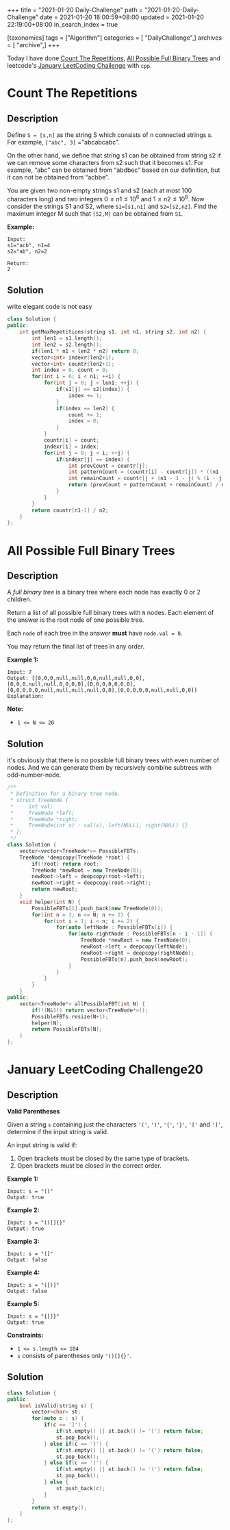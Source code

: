 +++
title = "2021-01-20 Daily-Challenge"
path = "2021-01-20-Daily-Challenge"
date = 2021-01-20 18:00:59+08:00
updated = 2021-01-20 22:19:00+08:00
in_search_index = true

[taxonomies]
tags = ["Algorithm"]
categories = [ "DailyChallenge",]
archives = [ "archive",]
+++

Today I have done [Count The Repetitions](https://leetcode.com/problems/count-the-repetitions/), [All Possible Full Binary Trees](https://leetcode.com/problems/all-possible-full-binary-trees/) and leetcode's [January LeetCoding Challenge](https://leetcode.com/explore/challenge/card/january-leetcoding-challenge-2021/581/week-3-january-15th-january-21st/3610/) with `cpp`.

<!-- more -->

# Count The Repetitions

## Description

Define `S = [s,n]` as the string S which consists of n connected strings s. For example, `["abc", 3]` ="abcabcabc".

On the other hand, we define that string s1 can be obtained from string s2 if we can remove some characters from s2 such that it becomes s1. For example, “abc” can be obtained from “abdbec” based on our definition, but it can not be obtained from “acbbe”.

You are given two non-empty strings s1 and s2 (each at most 100 characters long) and two integers $0 \le n1 \le10^6$ and $1 \le n2 \le 10^6$. Now consider the strings S1 and S2, where `S1=[s1,n1]` and `S2=[s2,n2]`. Find the maximum integer M such that `[S2,M]` can be obtained from `S1`.

**Example:**

```
Input:
s1="acb", n1=4
s2="ab", n2=2

Return:
2
```

## Solution

write elegant code is not easy

``` cpp
class Solution {
public:
    int getMaxRepetitions(string s1, int n1, string s2, int n2) {
        int len1 = s1.length();
        int len2 = s2.length();
        if(len1 * n1 < len2 * n2) return 0;
        vector<int> indexr(len2+1);
        vector<int> countr(len2+1);
        int index = 0, count = 0;
        for(int i = 0; i < n1; ++i) {
            for(int j = 0; j < len1; ++j) {
                if(s1[j] == s2[index]) {
                    index += 1;
                }
                if(index == len2) {
                    count += 1;
                    index = 0;
                }
            }
            countr[i] = count;
            indexr[i] = index;
            for(int j = 0; j < i; ++j) {
                if(indexr[j] == index) {
                    int prevCount = countr[j];
                    int patternCount = (countr[i] - countr[j]) * ((n1 - 1 - j) / (i - j));
                    int remainCount = countr[j + (n1 - 1 - j) % (i - j)] - countr[j];
                    return (prevCount + patternCount + remainCount) / n2;
                }
            }
        }
        return countr[n1-1] / n2;
    }
};

```

# All Possible Full Binary Trees

## Description

A *full binary tree* is a binary tree where each node has exactly 0 or 2 children.

Return a list of all possible full binary trees with `N` nodes. Each element of the answer is the root node of one possible tree.

Each `node` of each tree in the answer **must** have `node.val = 0`.

You may return the final list of trees in any order.

 

**Example 1:**

```
Input: 7
Output: [[0,0,0,null,null,0,0,null,null,0,0],[0,0,0,null,null,0,0,0,0],[0,0,0,0,0,0,0],[0,0,0,0,0,null,null,null,null,0,0],[0,0,0,0,0,null,null,0,0]]
Explanation:
```

 

**Note:**

- `1 <= N <= 20`

## Solution

it's obviously that there is no possible full binary trees with even number of nodes. And we can generate them by recursively combine subtrees with odd-number-node.

``` cpp
/**
 * Definition for a binary tree node.
 * struct TreeNode {
 *     int val;
 *     TreeNode *left;
 *     TreeNode *right;
 *     TreeNode(int x) : val(x), left(NULL), right(NULL) {}
 * };
 */
class Solution {
    vector<vector<TreeNode*>> PossibleFBTs;
    TreeNode *deepcopy(TreeNode *root) {
        if(!root) return root;
        TreeNode *newRoot = new TreeNode(0);
        newRoot->left = deepcopy(root->left);
        newRoot->right = deepcopy(root->right);
        return newRoot;
    }
    void helper(int N) {
        PossibleFBTs[1].push_back(new TreeNode(0));
        for(int n = 3; n <= N; n += 2) {
            for(int i = 1; i < n; i += 2) {
                for(auto leftNode : PossibleFBTs[i]) {
                    for(auto rightNode : PossibleFBTs[n - i - 1]) {
                        TreeNode *newRoot = new TreeNode(0);
                        newRoot->left = deepcopy(leftNode);
                        newRoot->right = deepcopy(rightNode);
                        PossibleFBTs[n].push_back(newRoot);
                    }
                }
            }
        }
    }
public:
    vector<TreeNode*> allPossibleFBT(int N) {
        if(!(N&1)) return vector<TreeNode*>();
        PossibleFBTs.resize(N+1);
        helper(N);
        return PossibleFBTs[N];
    }
};
```

# January LeetCoding Challenge20

## Description

**Valid Parentheses**

Given a string `s` containing just the characters `'('`, `')'`, `'{'`, `'}'`, `'['` and `']'`, determine if the input string is valid.

An input string is valid if:

1. Open brackets must be closed by the same type of brackets.
2. Open brackets must be closed in the correct order.

 

**Example 1:**

```
Input: s = "()"
Output: true
```

**Example 2:**

```
Input: s = "()[]{}"
Output: true
```

**Example 3:**

```
Input: s = "(]"
Output: false
```

**Example 4:**

```
Input: s = "([)]"
Output: false
```

**Example 5:**

```
Input: s = "{[]}"
Output: true
```

 

**Constraints:**

- `1 <= s.length <= 104`
- `s` consists of parentheses only `'()[]{}'`.

## Solution

``` cpp
class Solution {
public:
    bool isValid(string s) {
        vector<char> st;
        for(auto c : s) {
            if(c == ']') {
                if(st.empty() || st.back() != '[') return false;
                st.pop_back();
            } else if(c == '}') {
                if(st.empty() || st.back() != '{') return false;
                st.pop_back();
            } else if(c == ')') {
                if(st.empty() || st.back() != '(') return false;
                st.pop_back();
            } else {
                st.push_back(c);
            }
        }
        return st.empty();
    }
};
```
